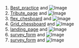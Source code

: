 1. [Best_practice](/Assignement) and ![Image](src)
2. [Tribute_page](/Tribute_page/index.html) and ![Image](src)
3. [flex_chesboard](/Chess_board/index.html) and ![Image](src)
4. [Grid_chessboard](/Grid-chessboard/index.html) and ![Image](src)
5. [landing_page](/landing_page/index.html) and ![Image](src)
6. [survey_form](/survey_form/index.html) and ![Image](src)
7. [survey_form](/calculator/index.html) and ![Image](src)